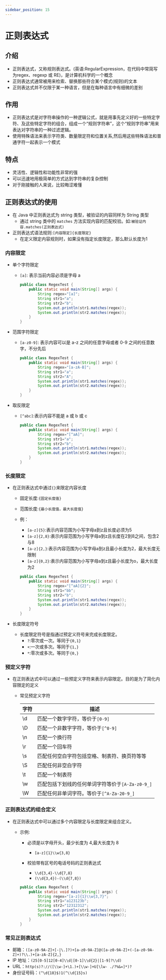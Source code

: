 ```yaml
---
sidebar_position: 15
---
```


# 正则表达式
## 介绍
- 正则表达式，又称规则表达式。(英语:RegularExpression，在代码中常简写为regex、regexp 或 RE)，是计算机科学的一个概念
- 正则表达式通常被用来检索、替换那些符合某个模式(规则)的文本
- 正则表达式并不仅限于某一种语言，但是在每种语言中有细微的差别

## 作用
- 正则表达式是对字符串操作的一种逻辑公式，就是用事先定义好的一些特定字符、及这些特定字符的组合，组成一个“规则字符串”，这个“规则字符串”用来表达对字符串的一种过滤逻辑。
- 使用特殊语法来表示字符类、数量限定符和位置关系,然后用这些特殊语法和普通字符一起表示一个模式

## 特点
- 灵活性、逻辑性和功能性非常的强
- 可以迅速地用极简单的方式达到字符串的复杂控制
- 对于刚接触的人来说，比较晦涩难懂

## 正则表达式的使用
- 在 Java 中正则表达式为 string 类型，被验证的内容同样为 String 类型
  - 通过 string 类中的 `matches` 方法实现内容的匹配校验。如:`被验证内容.matches(正则表达式)`
- 正则表达式语法规则:`[内容限定]{长度限定}`
  - 在定义限定内容规则时，如果没有指定长度限定，那么默认长度为1

### 内容限定
- 单个字符限定
  - `[a]`: 表示当前内容必须是字母 a

    ```java
    public class RegexTest {
        public static void main(String[] args) {
            String regex="[a]";
            String str1="a";
            String str2="b";
            System.out.println(str1.matches(regex));
            System.out.println(str2.matches(regex));
        }
    }
    ```
    
- 范围字符限定
  - `[a-z0-9]`: 表示内容可以是 a-z 之间的任意字母或者 0-9 之间的任意数字，不分先后

    ```java
    public class RegexTest {
        public static void main(String[] args) {
            String regex="[a-zA-B]";
            String str1="a";
            String str2="A";
            System.out.println(str1.matches(regex));
            System.out.println(str2.matches(regex));
        }
    }
    ```
- 取反限定
  - `[^abc]`:表示内容不能是 a 或 b 或 c
    ```java
    public class RegexTest {
        public static void main(String[] args) {
            String regex="[^aA]";
            String str1="a";
            String str2="b";
            System.out.println(str1.matches(regex));
            System.out.println(str2.matches(regex));
        }
    }
    ```
    
    
### 长度限定
- 在正则表达式中通过`{}`来限定内容长度
  - 固定长度:`{固定长度值}`
  - 范围长度:`{最小长度值，最大长度值}`
  - 例：
    - `[a-z]{5}`:表示内容范围为小写字母a到z且长度必须为5
    - `[a-z]{2,8}`:表示内容范围为小写字母a到z且长度在2到8之间，包含2与8
    - `[a-z]{2,}`:表示内容范围为小写字母a到z且最小长度为2，最大长度无限制
    - `[a-z]{0,2}`:表示内容范围为小写字母a到z且最小长度为o，最大长度为2

    ```java
    public class RegexTest {
        public static void main(String[] args) {
            String regex="[^aA]{2}";
            String str1="bb";
            String str2="b";
            System.out.println(str1.matches(regex));
            System.out.println(str2.matches(regex));
        }
    }
    ```
    
- 长度限定符号
  - 长度限定符号是指通过预定义符号来完成长度限定。
    - `?`:零次或一次。等同于`{0,1}`
    - `+`:一次或多次。等同于`{1,}`
    - `*`:零次或多次。等同于`{0,}`

### 预定义字符
- 在正则表达式中可以通过一些预定义字符来表示内容限定。目的是为了简化内容限定的定义
  - 常见预定义字符

    | 字符 | 描述                                             |
    | ---- | ------------------------------------------------ |
    | \d   | 匹配一个数字字符，等价于`[0-9]`                  |
    | \D   | 匹配一个非数字字符，等价于`[^0-9]`               |
    | \n   | 匹配一个换行符                                   |
    | \r   | 匹配一个回车符                                   |
    | \s   | 匹配任何空白字符包括空格、制表符、换页符等等     |
    | \S   | 匹配任何非空白字符                               |
    | \t   | 匹配一个制表符                                   |
    | \w   | 匹配包括下划线的任何单词字符等价于`[A-Za-z0-9_]` |
    | \W   | 匹配任何非单词字符。等价于`[^A-Za-20-9_]`        |

### 正则表达式的组合定义
- 在正则表达式中可以通过多个内容限定与长度限定来组合定义。
  - 示例:
    - 必须是以字母开头，最少长度为 4,最大长度为 8
      - `[a-z]{1}\\w{3,8}`
      
    - 校验带有区号的电话号码的正则表达式
      - `\\d{3,4}-\\d{7,8}`
      - `(\\d{3,4})-(\\d{7,8})`

    ```java
    public class RegexTest {
        public static void main(String[] args) {
            String regex="[a-z]{1}\\w{3,7}";
            String str1="a123123b";
            String str2="12312312";
            System.out.println(str1.matches(regex));
            System.out.println(str2.matches(regex));
        }
    }
    ```
    
### 常见正则表达式
- 邮箱：`([a-z0-9A-Z]+[-|\.]?)+[a-z0-9A-Z]@([a-z0-9A-Z]+(-[a-z0-9A-Z]+)?\\.)+[a-zA-Z]{2,}`
- IP 地址：`(25[0-5]12[0-4]\\d|[0-1]\\d{2}|[1-9]?\\d)`
- URL：`http(s)?://([\\w-]+\1.)+[\\w-]+U[\lw- ./?%&=]*)?`
- 身份证号码：`(^\d{18}$)1(^\\d{15}s)`